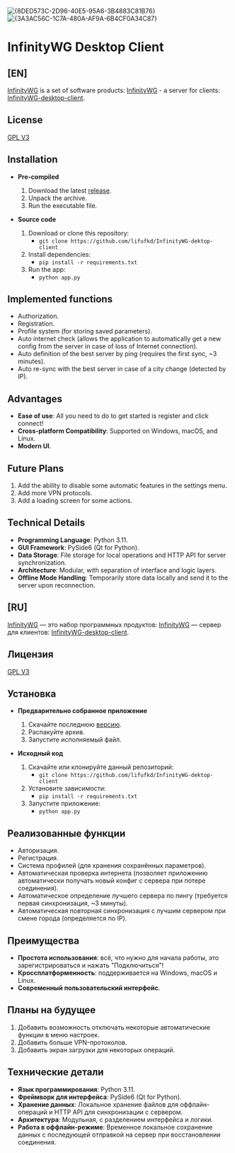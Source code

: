 ![{8DED573C-2D96-40E5-95A6-3B4883C81B76}](https://github.com/user-attachments/assets/eb99b8ff-cef0-4689-9291-ea7cb5fbb133) 
![{3A3AC56C-1C7A-480A-AF9A-6B4CF0A34C87}](https://github.com/user-attachments/assets/15126378-d6a4-4756-a4b1-d43d073cc26a)
# InfinityWG Desktop Client

## [EN]
[InfinityWG](https://github.com/lifufkd) is a set of software products: [InfinityWG](https://github.com/lifufkd/infinityWG) - a server for clients: [InfinityWG-desktop-client](https://github.com/lifufkd/InfinityWG-dektop-client).

## License

[GPL V3](https://github.com/lifufkd/InfinityWG-dektop-client#LICENSE)

## Installation

- **Pre-compiled**  
  1. Download the latest [release](https://github.com/lifufkd/InfinityWG-dektop-client/releases).  
  2. Unpack the archive.  
  3. Run the executable file.  

- **Source code**  
  1. Download or clone this repository:  
     - `git clone https://github.com/lifufkd/InfinityWG-dektop-client`  
  2. Install dependencies:  
     - `pip install -r requirements.txt`  
  3. Run the app:  
     - `python app.py`  

## Implemented functions
- Authorization.  
- Registration.  
- Profile system (for storing saved parameters).  
- Auto internet check (allows the application to automatically get a new config from the server in case of loss of Internet connection).  
- Auto definition of the best server by ping (requires the first sync, ~3 minutes).  
- Auto re-sync with the best server in case of a city change (detected by IP).  

## Advantages
- **Ease of use**: All you need to do to get started is register and click connect!  
- **Cross-platform Compatibility**: Supported on Windows, macOS, and Linux.  
- **Modern UI**.  

## Future Plans
1. Add the ability to disable some automatic features in the settings menu.  
2. Add more VPN protocols.  
3. Add a loading screen for some actions.  

## Technical Details
- **Programming Language**: Python 3.11.  
- **GUI Framework**: PySide6 (Qt for Python).  
- **Data Storage**: File storage for local operations and HTTP API for server synchronization.  
- **Architecture**: Modular, with separation of interface and logic layers.  
- **Offline Mode Handling**: Temporarily store data locally and send it to the server upon reconnection.


## [RU]
[InfinityWG](https://github.com/lifufkd) — это набор программных продуктов: [InfinityWG](https://github.com/lifufkd/infinityWG) — сервер для клиентов: [InfinityWG-desktop-client](https://github.com/lifufkd/InfinityWG-dektop-client).

## Лицензия

[GPL V3](https://github.com/lifufkd/InfinityWG-dektop-client#LICENSE)

## Установка

- **Предварительно собранное приложение**  
  1. Скачайте последнюю [версию](https://github.com/lifufkd/InfinityWG-dektop-client/releases).  
  2. Распакуйте архив.  
  3. Запустите исполняемый файл.  

- **Исходный код**  
  1. Скачайте или клонируйте данный репозиторий:  
     - `git clone https://github.com/lifufkd/InfinityWG-dektop-client`  
  2. Установите зависимости:  
     - `pip install -r requirements.txt`  
  3. Запустите приложение:  
     - `python app.py`  

## Реализованные функции
- Авторизация.  
- Регистрация.  
- Система профилей (для хранения сохранённых параметров).  
- Автоматическая проверка интернета (позволяет приложению автоматически получать новый конфиг с сервера при потере соединения).  
- Автоматическое определение лучшего сервера по пингу (требуется первая синхронизация, ~3 минуты).  
- Автоматическая повторная синхронизация с лучшим сервером при смене города (определяется по IP).  

## Преимущества
- **Простота использования**: всё, что нужно для начала работы, это зарегистрироваться и нажать "Подключиться"!  
- **Кроссплатформенность**: поддерживается на Windows, macOS и Linux.  
- **Современный пользовательский интерфейс**.  

## Планы на будущее
1. Добавить возможность отключать некоторые автоматические функции в меню настроек.  
2. Добавить больше VPN-протоколов.  
3. Добавить экран загрузки для некоторых операций.  

## Технические детали
- **Язык программирования**: Python 3.11.  
- **Фреймворк для интерфейса**: PySide6 (Qt for Python).  
- **Хранение данных**: Локальное хранение файлов для оффлайн-операций и HTTP API для синхронизации с сервером.  
- **Архитектура**: Модульная, с разделением интерфейса и логики.  
- **Работа в оффлайн-режиме**: Временное локальное сохранение данных с последующей отправкой на сервер при восстановлении соединения.  

